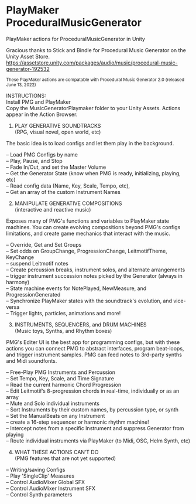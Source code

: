 # PlayMaker ProceduralMusicGenerator
 PlayMaker actions for ProceduralMusicGenerator in Unity

Gracious thanks to Stick and Bindle for Procedural Music Generator on the Unity Asset Store.
https://assetstore.unity.com/packages/audio/music/procedural-music-generator-192532

<small>These PlayMaker actions are compatable with Procedural Music Generator 2.0 (released June 13, 2022)</small>

INSTRUCTIONS:  
Install PMG and PlayMaker  
Copy the MusicGeneratorPlaymaker folder to your Unity Assets. Actions appear in the Action Browser.


  
1. PLAY GENERATIVE SOUNDTRACKS  
(RPG, visual novel, open world, etc)  

The basic idea is to load configs and let them play in the background.
  
– Load PMG Configs by name  
– Play, Pause, and Stop  
– Fade In/Out, and set the Master Volume  
– Get the Generator State (know when PMG is ready, initializing, playing, etc)  
– Read config data (Name, Key, Scale, Tempo, etc),  
– Get an array of the custom Instrument Names  
  
2. MANIPULATE GENERATIVE COMPOSITIONS  
(interactive and reactive music)  

Exposes many of PMG's functions and variables to PlayMaker state machines. You can create evolving compositions beyond PMG's configs limitations, and create game mechanics that interact with the music.
  
– Override, Get and Set Groups  
– Set odds on GroupChange, ProgressionChange, LeitmotifTheme, KeyChange  
– suspend Leitmotif notes  
– Create percussion breaks, instrument solos, and alternate arrangements  
– trigger instrument succession notes picked by the Generator (always in harmony)   
– State machine events for NotePlayed, NewMeasure, and ProgressionGenerated  
– Synchronize PlayMaker states with the soundtrack's evolution, and vice-versa  
– Trigger lights, particles, animations and more!
  
3. INSTRUMENTS, SEQUENCERS, and DRUM MACHINES  
(Music toys, Synths, and Rhythm boxes)  

PMG's Editer UI is the best app for programming configs, but with these actions you can connect PMG to abstract interfaces, program beat-loops, and trigger instrument samples.  PMG can feed notes to 3rd-party synths and Midi soundfonts.
  
– Free-Play PMG Instruments and Percussion  
– Set Tempo, Key, Scale, and Time Signature  
– Read the current harmonic Chord Progression  
– Edit Leitmotif’s 8-progression chords in real-time, individually or as an array  
– Mute and Solo individual instruments  
– Sort Instruments by their custom names, by percussion type, or synth  
– Set the ManualBeats on any Instrument  
– create a 16-step sequencer or harmonic rhythm machine!   
– Intercept notes from a specific Instrument and suppress Generator from playing  
– Route individual instruments via PlayMaker (to Midi, OSC, Helm Synth, etc)  
  


4. WHAT THESE ACTIONS CAN’T DO  
(PMG features that are not yet supported)  
  
– Writing/saving Configs  
– Play 'SingleClip' Measures  
– Control AudioMixer Global SFX  
– Control AudioMixer Instrument SFX  
– Control Synth parameters  


  
